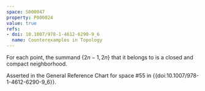 ```yaml
---
space: S000047
property: P000024
value: true
refs:
- doi: 10.1007/978-1-4612-6290-9_6
  name: Counterexamples in Topology
---
```


For each point, the summand $\{2n-1,2n\}$ that it belongs to is a closed and compact neighborhood.

Asserted in the General Reference Chart for space #55 in
{{doi:10.1007/978-1-4612-6290-9_6}}.

